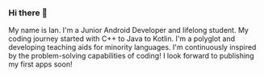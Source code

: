 ### Hi there 👋 
My name is Ian. I'm a Junior Android Developer and lifelong student. 
My coding journey started with C++ to Java to Kotlin.
I'm a polyglot and developing teaching aids for minority languages.
I'm continuously inspired by the problem-solving capabilities of coding!
I look forward to publishing my first apps soon! 

<!--
**intliziyo/intliziyo** is a ✨ _special_ ✨ repository because its `README.md` (this file) appears on your GitHub profile.

Here are some ideas to get you started:

- 🔭 I’m currently working on ...
- 🌱 I’m currently learning ...
- 👯 I’m looking to collaborate on ...
- 🤔 I’m looking for help with ...
- 💬 Ask me about ...
- 📫 How to reach me: ...
- 😄 Pronouns: ...
- ⚡ Fun fact: ...
-->
